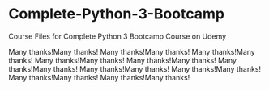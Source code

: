 # Complete-Python-3-Bootcamp
Course Files for Complete Python 3 Bootcamp Course on Udemy

Many thanks!Many thanks!
Many thanks!Many thanks!
Many thanks!Many thanks!
Many thanks!Many thanks!
Many thanks!Many thanks!
Many thanks!Many thanks!
Many thanks!Many thanks!
Many thanks!Many thanks!
Many thanks!Many thanks!
Many thanks!Many thanks!
